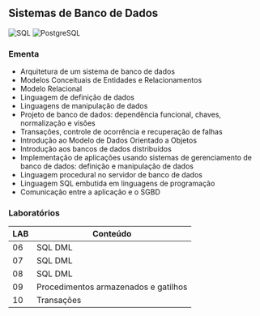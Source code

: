 ## Sistemas de Banco de Dados
![SQL](https://img.shields.io/badge/sql-C0C2C2.svg?style=for-the-badge&logo=sql&logoColor=white)
![PostgreSQL](https://img.shields.io/badge/postgres-DE3373.svg?style=for-the-badge&logo=postgresql&logoColor=white)

### Ementa
* Arquitetura de um sistema de banco de dados
* Modelos Conceituais de Entidades e Relacionamentos
* Modelo Relacional
* Linguagem de definição de dados
* Linguagens de manipulação de dados
* Projeto de banco de dados: dependência funcional, chaves, normalização e visões
* Transações, controle de ocorrência e recuperação de falhas
* Introdução ao Modelo de Dados Orientado a Objetos
* Introdução aos bancos de dados distribuídos
* Implementação de aplicações usando sistemas de gerenciamento de banco de dados: definição e manipulação de dados
* Linguagem procedural no servidor de banco de dados
* Linguagem SQL embutida em linguagens de programação
* Comunicação entre a aplicação e o SGBD

### Laboratórios
| LAB | Conteúdo |
|-----|----------|
| 06 | SQL DML |
| 07 | SQL DML |
| 08 | SQL DML |
| 09 | Procedimentos armazenados e gatilhos |
| 10 | Transações |
